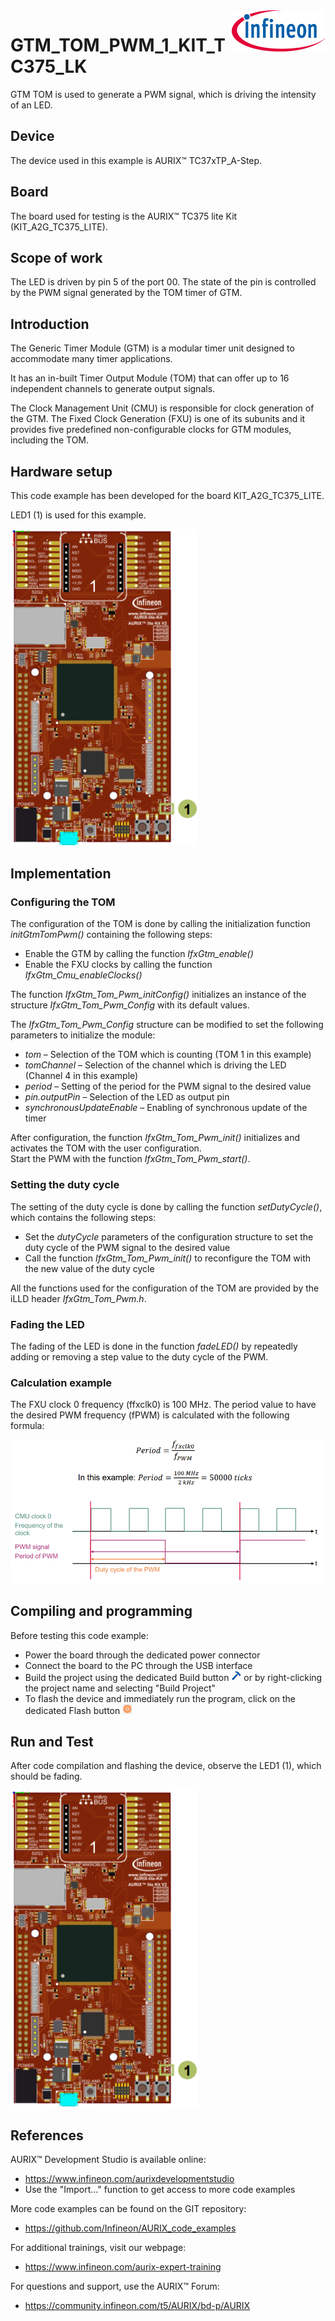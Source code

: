 <img src="./Images/IFX_LOGO_600.gif" align="right" width="150" />  

# GTM_TOM_PWM_1_KIT_TC375_LK
GTM TOM is used to generate a PWM signal, which is driving the intensity of an LED.

## Device  
The device used in this example is AURIX&trade; TC37xTP_A-Step.

## Board  
The board used for testing is the AURIX&trade; TC375 lite Kit (KIT_A2G_TC375_LITE).

## Scope of work  
The LED is driven by pin 5 of the port 00. The state of the pin is controlled by the PWM signal generated by the TOM timer of GTM.

## Introduction  
The Generic Timer Module (GTM) is a modular timer unit designed to accommodate many timer applications.

It has an in-built Timer Output Module (TOM) that can offer up to 16 independent channels to generate output signals.

The Clock Management Unit (CMU) is responsible for clock generation of the GTM. The Fixed Clock Generation (FXU) is one of its subunits and it provides five predefined non-configurable clocks for GTM modules, including the TOM.

## Hardware setup  
This code example has been developed for the board KIT_A2G_TC375_LITE.

LED1 (1) is used for this example.

<img src="./Images/TC375_Lite_Kit_Top_View.png" width="300" />  

## Implementation  

### Configuring the TOM
The configuration of the TOM is done by calling the initialization function *initGtmTomPwm()* containing the following steps:
- Enable the GTM by calling the function *IfxGtm_enable()*
- Enable the FXU clocks by calling the function *IfxGtm_Cmu_enableClocks()*

The function *IfxGtm_Tom_Pwm_initConfig()* initializes an instance of the structure *IfxGtm_Tom_Pwm_Config* with its default values.

The *IfxGtm_Tom_Pwm_Config* structure can be modified to set the following parameters to initialize the module:
- *tom* – Selection of the TOM which is counting (TOM 1 in this example) 
- *tomChannel* – Selection of the channel which is driving the LED (Channel 4 in this example)
- *period* – Setting of the period for the PWM signal to the desired value
- *pin.outputPin* – Selection of the LED as output pin
- *synchronousUpdateEnable* – Enabling of synchronous update of the timer

After configuration, the function *IfxGtm_Tom_Pwm_init()* initializes and activates the TOM with the user configuration.  
Start the PWM with the function *IfxGtm_Tom_Pwm_start()*.

### Setting the duty cycle
The setting of the duty cycle is done by calling the function *setDutyCycle()*, which contains the following steps:
- Set the *dutyCycle* parameters of the configuration structure to set the duty cycle of the PWM signal to the desired value
- Call the function *IfxGtm_Tom_Pwm_init()* to reconfigure the TOM with the new value of the duty cycle

All the functions used for the configuration of the TOM are provided by the iLLD header *IfxGtm_Tom_Pwm.h*.

### Fading the LED
The fading of the LED is done in the function *fadeLED()* by repeatedly adding or removing a step value to the duty cycle of the PWM.

### Calculation example
The FXU clock 0 frequency (ffxclk0) is 100 MHz. The period value to have the desired PWM frequency (fPWM) is calculated with the following formula:

<img src="./Images/Calculation_exemple_Image.png" width="500" />

## Compiling and programming  
Before testing this code example:  
- Power the board through the dedicated power connector
- Connect the board to the PC through the USB interface  
- Build the project using the dedicated Build button <img src="./Images/build_activeproj.gif" /> or by right-clicking the project name and selecting "Build Project"  
- To flash the device and immediately run the program, click on the dedicated Flash button <img src="./Images/Widget_Flash.png" width="16"/>

## Run and Test
After code compilation and flashing the device, observe the LED1 (1), which should be fading.

<img src="./Images/TC375_Lite_Kit_Top_View_Run_and_Test.png" width="300" />  

## References  

AURIX&trade; Development Studio is available online:  
- <https://www.infineon.com/aurixdevelopmentstudio>  
- Use the "Import..." function to get access to more code examples  

More code examples can be found on the GIT repository:  
- <https://github.com/Infineon/AURIX_code_examples>  

For additional trainings, visit our webpage:  
- <https://www.infineon.com/aurix-expert-training>  

For questions and support, use the AURIX&trade; Forum:  
- <https://community.infineon.com/t5/AURIX/bd-p/AURIX>  